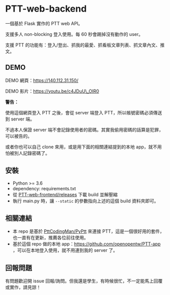 # PTT-web-backend

一個基於 Flask 實作的 PTT web API。

支援多人 non-blocking 登入使用。每 60 秒會踢掉沒有動作的 user。

支援 PTT 的功能有：登入/登出、抓我的最愛、抓看板文章列表、抓文章內文、推文。

## DEMO

DEMO 網頁：https://140.112.31.150/

DEMO 影片：https://youtu.be/c4JDuU\_OIR0

**警告：**

使用這個網頁登入 PTT 之後，會從 server 端登入 PTT，所以帳號密碼必須傳送到 server 端。

不過本人保證 server 端不會記錄使用者的密碼。其實我偷用密碼的話算是犯罪，可以被告的。

或者你也可以自己 clone 來用，或是用下面的相關連結提到的本地 app，就不用怕被別人記錄密碼了。

## 安裝

- Python >= 3.6
- dependency: requirements.txt
- 從 [PTT-web-frontend/releases](https://github.com/openopentw/PTT-web-frontend/releases) 下載 build 並解壓縮
- 執行 main.py 時，讓 `--static` 的參數指向上述的這個 build 資料夾即可。

## 相關連結

- 本 repo 是基於 [PttCodingMan/PyPtt](https://github.com/PttCodingMan/PyPtt) 來連接 PTT，這是一個很好用的套件，也一直有在更新，推薦各位前往使用。
- 基於這個 repo 做的本地 app：https://github.com/openopentw/PTT-app ，可以在本地登入使用，就不用連到我的 server 了。

## 回報問題

有問題歡迎開 issue 回報/詢問。但我還是學生，有時候很忙，不一定能馬上回覆或實作，請見諒！
